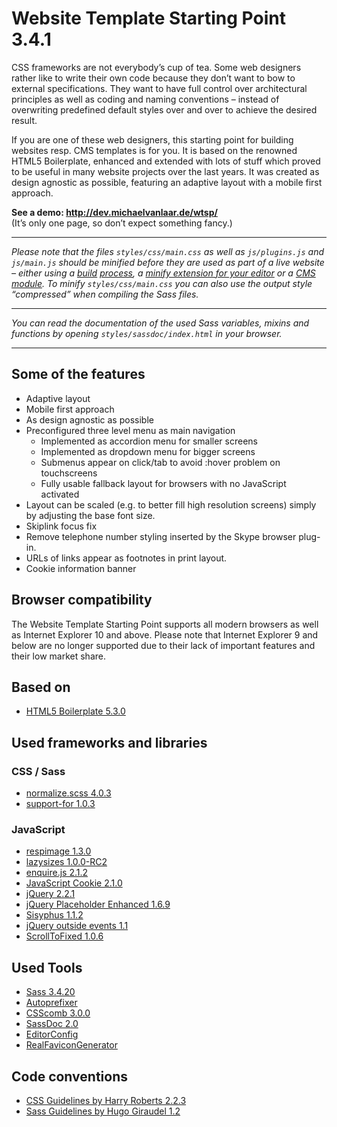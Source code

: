 # Website Template Starting Point 3.4.1

CSS frameworks are not everybody’s cup of tea. Some web designers rather like to write their own code because they don’t want to bow to external specifications. They want to have full control over architectural principles as well as coding and naming conventions – instead of overwriting predefined default styles over and over to achieve the desired result.

If you are one of these web designers, this starting point for building websites resp. CMS templates is for you. It is based on the renowned HTML5 Boilerplate, enhanced and extended with lots of stuff which proved to be useful in many website projects over the last years. It was created as design agnostic as possible, featuring an adaptive layout with a mobile first approach.

**See a demo: <http://dev.michaelvanlaar.de/wtsp/>**  
(It’s only one page, so don’t expect something fancy.)

----

*Please note that the files `styles/css/main.css` as well as `js/plugins.js` and `js/main.js` should be minified before they are used as part of a live website – either using a [build](https://www.npmjs.com/package/grunt-contrib-cssmin) [process](https://www.npmjs.com/package/grunt-contrib-uglify), a [minify extension for your editor](https://packagecontrol.io/packages/Minify) or a [CMS module](http://modules.processwire.com/modules/all-in-one-minify/). To minify `styles/css/main.css` you can also use the output style “compressed” when compiling the Sass files.*

----

*You can read the documentation of the used Sass variables, mixins and functions by opening `styles/sassdoc/index.html` in your browser.*

----

## Some of the features

* Adaptive layout
* Mobile first approach
* As design agnostic as possible
* Preconfigured three level menu as main navigation
  * Implemented as accordion menu for smaller screens
  * Implemented as dropdown menu for bigger screens
  * Submenus appear on click/tab to avoid :hover problem on touchscreens
  * Fully usable fallback layout for browsers with no JavaScript activated
* Layout can be scaled (e.g. to better fill high resolution screens) simply by adjusting the base font size.
* Skiplink focus fix
* Remove telephone number styling inserted by the Skype browser plug-in.
* URLs of links appear as footnotes in print layout.
* Cookie information banner

## Browser compatibility

The Website Template Starting Point supports all modern browsers as well as Internet Explorer 10 and above. Please note that Internet Explorer 9 and below are no longer supported due to their lack of important features and their low market share.

## Based on

* [HTML5 Boilerplate 5.3.0](http://html5boilerplate.com/)

## Used frameworks and libraries

### CSS / Sass

* [normalize.scss 4.0.3](https://github.com/JohnAlbin/normalize-scss)
* [support-for 1.0.3](https://github.com/JohnAlbin/support-for)

### JavaScript

* [respimage 1.3.0](https://github.com/aFarkas/respimage)
* [lazysizes 1.0.0-RC2](https://github.com/aFarkas/lazysizes)
* [enquire.js 2.1.2](https://github.com/WickyNilliams/enquire.js)
* [JavaScript Cookie 2.1.0](https://github.com/js-cookie/js-cookie)
* [jQuery 2.2.1](http://jquery.com/)
* [jQuery Placeholder Enhanced 1.6.9](https://github.com/dciccale/placeholder-enhanced)
* [Sisyphus 1.1.2](https://github.com/simsalabim/sisyphus)
* [jQuery outside events 1.1](https://github.com/cowboy/jquery-outside-events)
* [ScrollToFixed 1.0.6](https://github.com/bigspotteddog/ScrollToFixed)

## Used Tools

* [Sass 3.4.20](http://sass-lang.com/)
* [Autoprefixer](https://github.com/postcss/autoprefixer)
* [CSScomb 3.0.0](http://csscomb.com/)
* [SassDoc 2.0](http://sassdoc.com/)
* [EditorConfig](http://editorconfig.org/)
* [RealFaviconGenerator](http://realfavicongenerator.net/)

## Code conventions

* [CSS Guidelines by Harry Roberts 2.2.3](http://cssguidelin.es/)
* [Sass Guidelines by Hugo Giraudel 1.2](http://sass-guidelin.es/)
